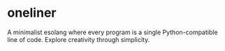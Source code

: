 # oneliner
A minimalist esolang where every program is a single Python-compatible line of code. Explore creativity through simplicity.
